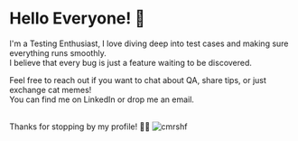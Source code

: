 # Hello Everyone! 👋

I'm a Testing Enthusiast, I love diving deep into test cases and making sure everything runs smoothly. <br>
I believe that every bug is just a feature waiting to be discovered.

Feel free to reach out if you want to chat about QA, share tips, or just exchange cat memes! <br>
You can find me on LinkedIn or drop me an email.

<br>
Thanks for stopping by my profile! 🐞✨
<img src="https://komarev.com/ghpvc/?username=cmrshf" alt="cmrshf"/>
